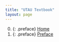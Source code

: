 ```yaml
---
title: "UTAU Textbook"
layout: page
---
```


<div data-type="abstract"></div>

0.  {: .preface} [Home](index.html)
1.  {: .preface} [Preface](contents/preface.md)